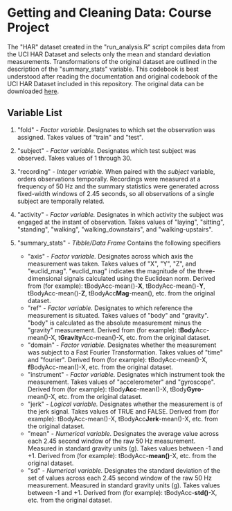 # Getting and Cleaning Data: Course Project

The "HAR" dataset created in the "run_analysis.R" script compiles data from the UCI HAR Dataset and selects only the mean and standard deviation measurements. Transformations of the original dataset are outlined in the description of the "summary_stats" variable. This codebook is best understood after reading the documentation and original codebook of the UCI HAR Dataset included in this repository. The original data can be downloaded [here](https://d396qusza40orc.cloudfront.net/getdata%2Fprojectfiles%2FUCI%20HAR%20Dataset.zip).

## Variable List

1. "fold" - 
*Factor variable.* Designates to which set the observation was assigned. Takes values of "train" and "test".

2. "subject" - 
*Factor variable.* Designates which test subject was observed. Takes values of 1 through 30.

3. "recording" - 
*Integer variable.* When paired with the *subject* variable, orders observations temporally. Recordings were measured at a frequency of 50 Hz and the summary statistics were generated across fixed-width windows of 2.45 seconds, so all observations of a single subject are temporally related.

4. "activity" - 
*Factor variable.* Designates in which activity the subject was engaged at the instant of observation. Takes values of "laying", "sitting", "standing", "walking", "walking_downstairs", and "walking-upstairs".

5. "summary_stats" - 
*Tibble/Data Frame* Contains the following specifiers
	+ "axis" - *Factor variable.* Designates across which axis the measurement was taken. Takes values of "X", "Y", "Z", and "euclid_mag". "euclid_mag" indicates the magnitude of the three-dimensional signals calculated using the Euclidean norm. Derived from (for example): tBodyAcc-mean()-**X**, tBodyAcc-mean()-**Y**, tBodyAcc-mean()-**Z**, tBodyAcc**Mag**-mean(), etc. from the original dataset.
	+ "ref" - *Factor variable.* Designates to which reference the measurement is situated. Takes values of "body" and "gravity". "body" is calculated as the absolute measurement minus the "gravity" measurement. Derived from (for example): t**Body**Acc-mean()-X, t**Gravity**Acc-mean()-X, etc. from the original dataset.
	+ "domain" - *Factor variable.* Designates whether the measurement was subject to a Fast Fourier Transformation. Takes values of "time" and "fourier". Derived from (for example): **t**BodyAcc-mean()-X, **f**BodyAcc-mean()-X, etc. from the original dataset.
	+ "instrument" - *Factor variable.* Designates which instrument took the measurement. Takes values of "accelerometer" and "gyroscope". Derived from (for example): tBody**Acc**-mean()-X, tBody**Gyro**-mean()-X, etc. from the original dataset.
	+ "jerk" - *Logical variable.* Designates whether the measurement is of the jerk signal. Takes values of TRUE and FALSE. Derived from (for example): tBodyAcc-mean()-X, tBodyAcc**Jerk**-mean()-X, etc. from the original dataset.
	+ "mean" - *Numerical variable.* Designates the average value across each 2.45 second window of the raw 50 Hz measurement. Measured in standard gravity units (g). Takes values between -1 and +1. Derived from (for example): tBodyAcc-**mean()**-X, etc. from the original dataset.
	+ "sd" - *Numerical variable.* Designates the standard deviation of the set of values across each 2.45 second window of the raw 50 Hz measurement. Measured in standard gravity units (g). Takes values between -1 and +1. Derived from (for example): tBodyAcc-**std()**-X, etc. from the original dataset.